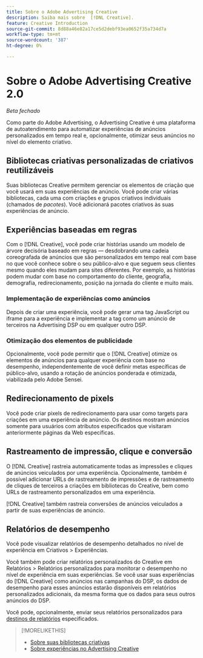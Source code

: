 ```yaml
---
title: Sobre o Adobe Advertising Creative
description: Saiba mais sobre  [!DNL Creative].
feature: Creative Introduction
source-git-commit: 8d88a46e82a17ce5d2debf93ea0652f35a734d7a
workflow-type: tm+mt
source-wordcount: '387'
ht-degree: 0%

---
```


# Sobre o Adobe Advertising Creative 2.0

*Beta fechado*

<!-- verify all and rewrite to include new stuff -->

Como parte do Adobe Advertising, o Advertising Creative é uma plataforma de autoatendimento para automatizar experiências de anúncios personalizados em tempo real e, opcionalmente, otimizar seus anúncios no nível do elemento criativo.

## Bibliotecas criativas personalizadas de criativos reutilizáveis

Suas bibliotecas Creative permitem gerenciar os elementos de criação que você usará em suas experiências de anúncio. Você pode criar várias bibliotecas, cada uma com criações e grupos criativos individuais (chamados de *pacotes*). Você adicionará pacotes criativos às suas experiências de anúncio.

## Experiências baseadas em regras

Com o [!DNL Creative], você pode criar histórias usando um modelo de árvore decisória baseado em regras — desdobrando uma cadeia coreografada de anúncios que são personalizados em tempo real com base no que você conhece sobre o seu público-alvo e que seguem seus clientes mesmo quando eles mudam para sites diferentes<!-- verify if that's true without Adobe CDP -->. Por exemplo, as histórias podem mudar com base no comportamento do cliente, geografia, demografia, redirecionamento, posição na jornada do cliente e muito mais.

### Implementação de experiências como anúncios

Depois de criar uma experiência, você pode gerar uma tag JavaScript ou iframe para a experiência e implementar a tag como um anúncio de terceiros na Advertising DSP ou em qualquer outro DSP.<!-- Add any more info about integration with DSP? -->

<!-- Maybe add a subsection "Audience targeting options" with info about types of creative-level REtargeting and placement-level targeting within your DSP.  Need to clarify if any placement-level targeting might contradict/override creative-level targeting, or if they're completely different.

Advertiser should be able to target all segments which are available in DSP for targeting
-->

### Otimização dos elementos de publicidade

Opcionalmente, você pode permitir que o [!DNL Creative] otimize os elementos de anúncios para qualquer experiência com base no desempenho, independentemente de você definir metas específicas de público-alvo, usando a rotação de anúncios ponderada e otimizada, viabilizada pelo Adobe Sensei.

## Redirecionamento de pixels

Você pode criar pixels de redirecionamento para usar como targets para criações em uma experiência de anúncio. Os destinos mostram anúncios somente para usuários com atributos especificados que visitaram anteriormente páginas da Web específicas.

## Rastreamento de impressão, clique e conversão

O [!DNL Creative] rastreia automaticamente todas as impressões e cliques de anúncios veiculados por uma experiência. Opcionalmente, também é possível adicionar URLs de rastreamento de impressões e de rastreamento de cliques de terceiros a criações em bibliotecas do Creative, bem como URLs de rastreamento personalizados em uma experiência.

[!DNL Creative] também rastreia conversões de anúncios veiculados a partir de suas experiências de anúncio.<!-- Verify wording; anything important to add here? We do track them for all users, right? Or is it optoinal?  -->

<!--
 [Don't need to mention] When an ad is served, the DSP that buys the ad first tracks the impression, and then passes the impression information to [!DNL Creative]. [!DNL Creative] first tracks a click on an ad, and it then passes the click information
to the DSP.
-->

## Relatórios de desempenho

Você pode visualizar relatórios de desempenho detalhados no nível de experiência em Criativos > Experiências.

Você também pode criar relatórios personalizados do Creative em Relatórios > Relatórios personalizados para monitorar o desempenho no nível de experiência em suas experiências. Se você usar suas experiências do [!DNL Creative] como anúncios nas campanhas do DSP, os dados de desempenho para esses anúncios estarão disponíveis em relatórios personalizados adicionais, da mesma forma que os dados para seus outros anúncios do DSP. <!-- Verify that [!DNL Creative] users have access to ALL other reports, and if I can completely duplicate the report help for both help sets. -->

Você pode, opcionalmente, enviar seus relatórios personalizados para [destinos de relatórios](/help/dsp/reports/report-destinations/report-destination-about.md) especificados.

<!--
>* [Overview of implementing Adobe Advertising Creative](/help/creative/introduction/implementation-overview.md)
>* [How the user interface is organized](/help/creative/introduction/ui.md)
-->

>[!MORELIKETHIS]
>
>* [Sobre suas bibliotecas criativas](/help/creative/creative-libraries/creative-libraries-about.md)
>* [Sobre experiências no Advertising Creative](/help/creative/experiences/experience-about.md)
